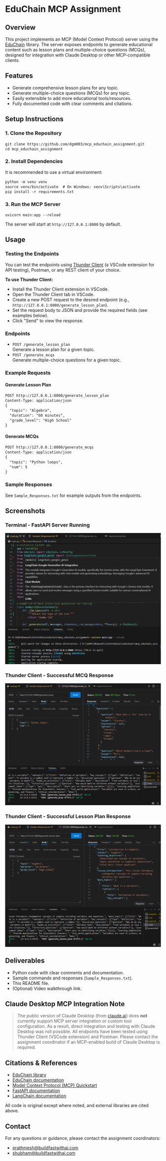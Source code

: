 # EduChain MCP Assignment

## Overview
This project implements an MCP (Model Context Protocol) server using the [EduChain](https://github.com/satvik314/educhain) library. The server exposes endpoints to generate educational content such as lesson plans and multiple-choice questions (MCQs), designed for integration with Claude Desktop or other MCP-compatible clients.

## Features
- Generate comprehensive lesson plans for any topic.
- Generate multiple-choice questions (MCQs) for any topic.
- Easily extensible to add more educational tools/resources.
- Fully documented code with clear comments and citations.

## Setup Instructions

### 1. Clone the Repository
```
git clone https://github.com/dgm003/mcp_educhain_assignment.git
cd mcp_educhain_assignment 
```

### 2. Install Dependencies
It is recommended to use a virtual environment:
```
python -m venv venv
source venv/bin/activate  # On Windows: venv\Scripts\activate
pip install -r requirements.txt
```

### 3. Run the MCP Server
```
uvicorn main:app --reload
```
The server will start at `http://127.0.0.1:8000` by default.

## Usage

### Testing the Endpoints
You can test the endpoints using [Thunder Client](https://www.thunderclient.com/) (a VSCode extension for API testing), Postman, or any REST client of your choice.

**To use Thunder Client:**
- Install the Thunder Client extension in VSCode.
- Open the Thunder Client tab in VSCode.
- Create a new POST request to the desired endpoint (e.g., `http://127.0.0.1:8000/generate_lesson_plan`).
- Set the request body to JSON and provide the required fields (see examples below).
- Click "Send" to view the response.

### Endpoints
- `POST /generate_lesson_plan`  
  Generate a lesson plan for a given topic.
- `POST /generate_mcqs`  
  Generate multiple-choice questions for a given topic.

### Example Requests
#### Generate Lesson Plan
```
POST http://127.0.0.1:8000/generate_lesson_plan
Content-Type: application/json
{
  "topic": "Algebra",
  "duration": "60 minutes",
  "grade_level": "High School"
}
```

#### Generate MCQs
```
POST http://127.0.0.1:8000/generate_mcqs
Content-Type: application/json
{
  "topic": "Python loops",
  "num": 5
}
```

### Sample Responses
See `Sample_Responses.txt` for example outputs from the endpoints.

## Screenshots

### Terminal - FastAPI Server Running
![Terminal running FastAPI server](screenshots/terminal_uvicorn_running.png)


### Thunder Client - Successful MCQ Response
![Thunder Client showing successful response for MCQs](screenshots/Thunder_Client_showing_successful_response_generate_mcqs.png)


### Thunder Client - Successful Lesson Plan Response
![Thunder Client showing successful response for lesson plan](screenshots/Thunder_Client_showing_successful_response_generate_lesson_plan.png)


## Deliverables
- Python code with clear comments and documentation.
- Sample commands and responses (`Sample_Responses.txt`).
- This README file.
- (Optional) Video walkthrough link.

## Claude Desktop MCP Integration Note
> The public version of Claude Desktop (from [claude.ai](https://claude.ai/download)) does **not** currently support MCP server integration or custom tool configuration. As a result, direct integration and testing with Claude Desktop was not possible. All endpoints have been tested using Thunder Client (VSCode extension) and Postman. Please contact the assignment coordinator if an MCP-enabled build of Claude Desktop is required.

## Citations & References
- [EduChain library](https://github.com/satvik314/educhain)
- [EduChain documentation](https://github.com/satvik314/educhain#readme)
- [Model Context Protocol (MCP) Quickstart](https://modelcontextprotocol.io/quickstart/user)
- [FastAPI documentation](https://fastapi.tiangolo.com/)
- [LangChain documentation](https://python.langchain.com/)

All code is original except where noted, and external libraries are cited above.

## Contact
For any questions or guidance, please contact the assignment coordinators:
- prathmesh@buildfastwithai.com
- shubham@buildfastwithai.com 